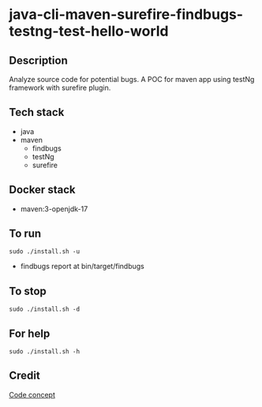 # java-cli-maven-surefire-findbugs-testng-test-hello-world

## Description
Analyze source code for potential bugs.
A POC for maven app using testNg
framework with surefire plugin.

## Tech stack
- java
- maven
	- findbugs
  - testNg
  - surefire

## Docker stack
- maven:3-openjdk-17

## To run
`sudo ./install.sh -u`
- findbugs report at bin/target/findbugs

## To stop
`sudo ./install.sh -d`

## For help
`sudo ./install.sh -h`

## Credit
[Code concept](https://github.com/eugenp/tutorials/tree/master/testing-modules/testng)
